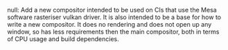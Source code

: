 null: Add a new compositor intended to be used on CIs that use the Mesa software rasteriser vulkan driver. It is also intended to be a base for how to write a new compositor. It does no rendering and does not open up any window, so has less requirements then the main compositor, both in terms of CPU usage and build dependencies.
